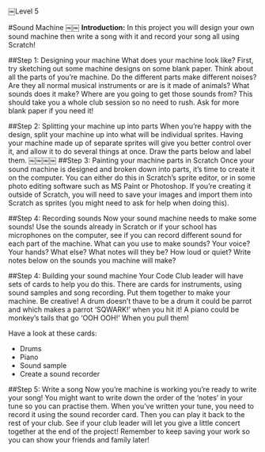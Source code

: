 ￼Level 5

#Sound Machine
￼￼
__Introduction:__
In this project you will design your own sound machine then write a song with it and record your song all using Scratch!

##Step 1: Designing your machine
What does your machine look like? First, try sketching out some machine
designs on some blank paper.
Think about all the parts of you’re machine.
Do the different parts make different noises?
Are they all normal musical instruments or are is it made of animals? What sounds does it make?
Where are you going to get those sounds from?
This should take you a whole club session so no need to rush. Ask for more blank paper if you need it!

##Step 2: Splitting your machine up into parts
When you’re happy with the design, split your machine up into what will be individual sprites. Having your machine made up of separate sprites will give you better control over it, and allow it to do several things at once.
Draw the parts below and label them.
￼￼￼￼
##Step 3: Painting your machine parts in Scratch
Once your sound machine is designed and broken down into parts, it’s time to create it on the computer. You can either do this in Scratch’s sprite editor, or in some photo editing software such as MS Paint or Photoshop. If you’re creating it outside of Scratch, you will need to save your images and import them into Scratch as sprites (you might need to ask for help when doing this).

##Step 4: Recording sounds
Now your sound machine needs to make some sounds! Use the sounds already in Scratch or if your school has microphones on the computer, see if you can record different sound for each part of the machine. What can you use to make sounds? Your voice? Your hands? What else? What notes will they be? How loud or quiet? Write notes below on the sounds you machine will make?

##Step 4: Building your sound machine
Your Code Club leader will have sets of cards to help you do this. There are cards for instruments, using sound samples and song recording. Put them together to make your machine. Be creative! A drum doesn’t thave to be a drum it could be parrot and which makes a parrot ‘SQWARK!’ when you hit it! A piano could be monkey’s tails that go ‘OOH OOH!’ When you pull them!

Have a look at these cards:
* Drums
* Piano
* Sound sample
* Create a sound recorder

##Step 5: Write a song
Now you’re machine is working you’re ready to write your song!
You might want to write down the order of the ‘notes’ in your tune so you can practise them.
When you’ve written your tune, you need to record it using the sound recorder card. Then you can play it back to the rest of your club. See if your club leader will let you give a little concert together at the end of the project!
Remember to keep saving your work so you can show your friends and family later!
